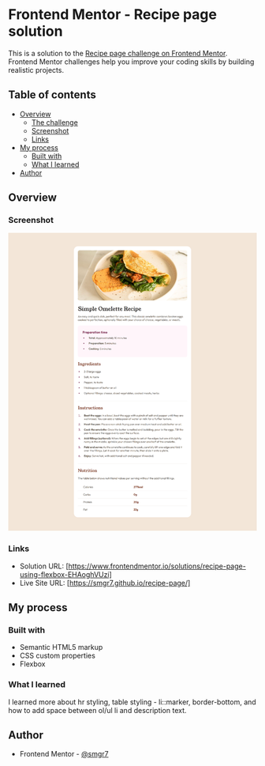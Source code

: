 # Frontend Mentor - Recipe page solution

This is a solution to the [Recipe page challenge on Frontend Mentor](https://www.frontendmentor.io/challenges/recipe-page-KiTsR8QQKm). Frontend Mentor challenges help you improve your coding skills by building realistic projects.

## Table of contents

- [Overview](#overview)
  - [The challenge](#the-challenge)
  - [Screenshot](#screenshot)
  - [Links](#links)
- [My process](#my-process)
  - [Built with](#built-with)
  - [What I learned](#what-i-learned)
- [Author](#author)

## Overview

### Screenshot

![](./screenshot.png)

### Links

- Solution URL: [https://www.frontendmentor.io/solutions/recipe-page-using-flexbox-EHAoghVUzi]
- Live Site URL: [https://smgr7.github.io/recipe-page/]

## My process

### Built with

- Semantic HTML5 markup
- CSS custom properties
- Flexbox

### What I learned

I learned more about hr styling, table styling - li::marker, border-bottom, and how to add space between ol/ul li and description text.

## Author

- Frontend Mentor - [@smgr7](https://www.frontendmentor.io/profile/smgr7)

